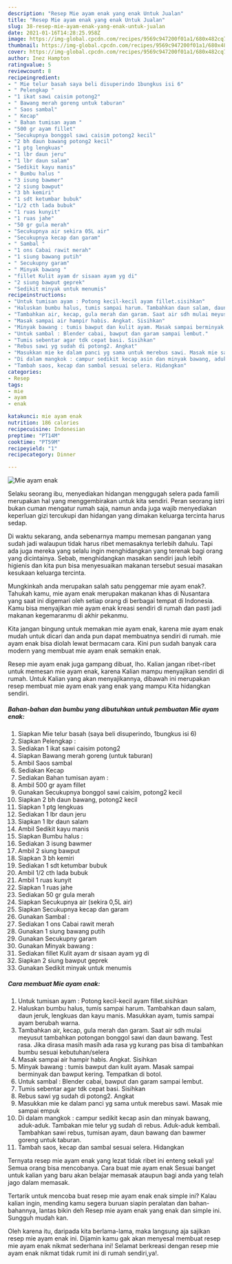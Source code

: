 ```yaml
---
description: "Resep Mie ayam enak yang enak Untuk Jualan"
title: "Resep Mie ayam enak yang enak Untuk Jualan"
slug: 38-resep-mie-ayam-enak-yang-enak-untuk-jualan
date: 2021-01-16T14:28:25.958Z
image: https://img-global.cpcdn.com/recipes/9569c947200f01a1/680x482cq70/mie-ayam-enak-foto-resep-utama.jpg
thumbnail: https://img-global.cpcdn.com/recipes/9569c947200f01a1/680x482cq70/mie-ayam-enak-foto-resep-utama.jpg
cover: https://img-global.cpcdn.com/recipes/9569c947200f01a1/680x482cq70/mie-ayam-enak-foto-resep-utama.jpg
author: Inez Hampton
ratingvalue: 5
reviewcount: 8
recipeingredient:
- " Mie telur basah saya beli disuperindo 1bungkus isi 6"
- " Pelengkap "
- "1 ikat sawi caisim potong2"
- " Bawang merah goreng untuk taburan"
- " Saos sambal"
- " Kecap"
- " Bahan tumisan ayam "
- "500 gr ayam fillet"
- "Secukupnya bonggol sawi caisim potong2 kecil"
- "2 bh daun bawang potong2 kecil"
- "1 ptg lengkuas"
- "1 lbr daun jeru"
- "1 lbr daun salam"
- "Sedikit kayu manis"
- " Bumbu halus "
- "3 isung bawmer"
- "2 siung bawput"
- "3 bh kemiri"
- "1 sdt ketumbar bubuk"
- "1/2 cth lada bubuk"
- "1 ruas kunyit"
- "1 ruas jahe"
- "50 gr gula merah"
- "Secukupnya air sekira 05L air"
- "Secukupnya kecap dan garam"
- " Sambal "
- "1 ons Cabai rawit merah"
- "1 siung bawang putih"
- " Secukupny garam"
- " Minyak bawang "
- "fillet Kulit ayam dr sisaan ayam yg di"
- "2 siung bawput geprek"
- "Sedikit minyak untuk menumis"
recipeinstructions:
- "Untuk tumisan ayam : Potong kecil-kecil ayam fillet.sisihkan"
- "Haluskan bumbu halus, tumis sampai harum. Tambahkan daun salam, daun jeruk, lengkuas dan kayu manis. Masukkan ayam, tumis sampai ayam berubah warna."
- "Tambahkan air, kecap, gula merah dan garam. Saat air sdh mulai meyusut tambahkan potongan bonggol sawi dan daun bawang. Test rasa. Jika dirasa masih masih ada rasa yg kurang pas bisa di tambahkan bumbu sesuai kebutuhan/selera"
- "Masak sampai air hampir habis. Angkat. Sisihkan"
- "Minyak bawang : tumis bawput dan kulit ayam. Masak sampai berminyak dan bawput kering. Tempatkan di botol."
- "Untuk sambal : Blender cabai, bawput dan garam sampai lembut."
- "Tumis sebentar agar tdk cepat basi. Sisihkan"
- "Rebus sawi yg sudah di potong2. Angkat"
- "Masukkan mie ke dalam panci yg sama untuk merebus sawi. Masak mie sampai empuk"
- "Di dalam mangkok : campur sedikit kecap asin dan minyak bawang, aduk-aduk. Tambakan mie telur yg sudah di rebus. Aduk-aduk kembali. Tambahkan sawi rebus, tumisan ayam, daun bawang dan bawmer goreng untuk taburan."
- "Tambah saos, kecap dan sambal sesuai selera. Hidangkan"
categories:
- Resep
tags:
- mie
- ayam
- enak

katakunci: mie ayam enak 
nutrition: 186 calories
recipecuisine: Indonesian
preptime: "PT14M"
cooktime: "PT59M"
recipeyield: "1"
recipecategory: Dinner

---
```



![Mie ayam enak](https://img-global.cpcdn.com/recipes/9569c947200f01a1/680x482cq70/mie-ayam-enak-foto-resep-utama.jpg)

Selaku seorang ibu, menyediakan hidangan menggugah selera pada famili merupakan hal yang menggembirakan untuk kita sendiri. Peran seorang istri bukan cuman mengatur rumah saja, namun anda juga wajib menyediakan keperluan gizi tercukupi dan hidangan yang dimakan keluarga tercinta harus sedap.

Di waktu  sekarang, anda sebenarnya mampu memesan panganan yang sudah jadi walaupun tidak harus ribet memasaknya terlebih dahulu. Tapi ada juga mereka yang selalu ingin menghidangkan yang terenak bagi orang yang dicintainya. Sebab, menghidangkan masakan sendiri jauh lebih higienis dan kita pun bisa menyesuaikan makanan tersebut sesuai masakan kesukaan keluarga tercinta. 



Mungkinkah anda merupakan salah satu penggemar mie ayam enak?. Tahukah kamu, mie ayam enak merupakan makanan khas di Nusantara yang saat ini digemari oleh setiap orang di berbagai tempat di Indonesia. Kamu bisa menyajikan mie ayam enak kreasi sendiri di rumah dan pasti jadi makanan kegemaranmu di akhir pekanmu.

Kita jangan bingung untuk memakan mie ayam enak, karena mie ayam enak mudah untuk dicari dan anda pun dapat membuatnya sendiri di rumah. mie ayam enak bisa diolah lewat bermacam cara. Kini pun sudah banyak cara modern yang membuat mie ayam enak semakin enak.

Resep mie ayam enak juga gampang dibuat, lho. Kalian jangan ribet-ribet untuk memesan mie ayam enak, karena Kalian mampu menyajikan sendiri di rumah. Untuk Kalian yang akan menyajikannya, dibawah ini merupakan resep membuat mie ayam enak yang enak yang mampu Kita hidangkan sendiri.

<!--inarticleads1-->

##### Bahan-bahan dan bumbu yang dibutuhkan untuk pembuatan Mie ayam enak:

1. Siapkan  Mie telur basah (saya beli disuperindo, 1bungkus isi 6)
1. Siapkan  Pelengkap :
1. Sediakan 1 ikat sawi caisim potong2
1. Siapkan  Bawang merah goreng (untuk taburan)
1. Ambil  Saos sambal
1. Sediakan  Kecap
1. Sediakan  Bahan tumisan ayam :
1. Ambil 500 gr ayam fillet
1. Gunakan Secukupnya bonggol sawi caisim, potong2 kecil
1. Siapkan 2 bh daun bawang, potong2 kecil
1. Siapkan 1 ptg lengkuas
1. Sediakan 1 lbr daun jeru
1. Siapkan 1 lbr daun salam
1. Ambil Sedikit kayu manis
1. Siapkan  Bumbu halus :
1. Sediakan 3 isung bawmer
1. Ambil 2 siung bawput
1. Siapkan 3 bh kemiri
1. Sediakan 1 sdt ketumbar bubuk
1. Ambil 1/2 cth lada bubuk
1. Ambil 1 ruas kunyit
1. Siapkan 1 ruas jahe
1. Sediakan 50 gr gula merah
1. Siapkan Secukupnya air (sekira 0,5L air)
1. Siapkan Secukupnya kecap dan garam
1. Gunakan  Sambal :
1. Sediakan 1 ons Cabai rawit merah
1. Gunakan 1 siung bawang putih
1. Gunakan  Secukupny garam
1. Gunakan  Minyak bawang :
1. Sediakan fillet Kulit ayam dr sisaan ayam yg di
1. Siapkan 2 siung bawput geprek
1. Gunakan Sedikit minyak untuk menumis




<!--inarticleads2-->

##### Cara membuat Mie ayam enak:

1. Untuk tumisan ayam : Potong kecil-kecil ayam fillet.sisihkan
1. Haluskan bumbu halus, tumis sampai harum. Tambahkan daun salam, daun jeruk, lengkuas dan kayu manis. Masukkan ayam, tumis sampai ayam berubah warna.
1. Tambahkan air, kecap, gula merah dan garam. Saat air sdh mulai meyusut tambahkan potongan bonggol sawi dan daun bawang. Test rasa. Jika dirasa masih masih ada rasa yg kurang pas bisa di tambahkan bumbu sesuai kebutuhan/selera
1. Masak sampai air hampir habis. Angkat. Sisihkan
1. Minyak bawang : tumis bawput dan kulit ayam. Masak sampai berminyak dan bawput kering. Tempatkan di botol.
1. Untuk sambal : Blender cabai, bawput dan garam sampai lembut.
1. Tumis sebentar agar tdk cepat basi. Sisihkan
1. Rebus sawi yg sudah di potong2. Angkat
1. Masukkan mie ke dalam panci yg sama untuk merebus sawi. Masak mie sampai empuk
1. Di dalam mangkok : campur sedikit kecap asin dan minyak bawang, aduk-aduk. Tambakan mie telur yg sudah di rebus. Aduk-aduk kembali. Tambahkan sawi rebus, tumisan ayam, daun bawang dan bawmer goreng untuk taburan.
1. Tambah saos, kecap dan sambal sesuai selera. Hidangkan




Ternyata resep mie ayam enak yang lezat tidak ribet ini enteng sekali ya! Semua orang bisa mencobanya. Cara buat mie ayam enak Sesuai banget untuk kalian yang baru akan belajar memasak ataupun bagi anda yang telah jago dalam memasak.

Tertarik untuk mencoba buat resep mie ayam enak enak simple ini? Kalau kalian ingin, mending kamu segera buruan siapin peralatan dan bahan-bahannya, lantas bikin deh Resep mie ayam enak yang enak dan simple ini. Sungguh mudah kan. 

Oleh karena itu, daripada kita berlama-lama, maka langsung aja sajikan resep mie ayam enak ini. Dijamin kamu gak akan menyesal membuat resep mie ayam enak nikmat sederhana ini! Selamat berkreasi dengan resep mie ayam enak nikmat tidak rumit ini di rumah sendiri,ya!.

